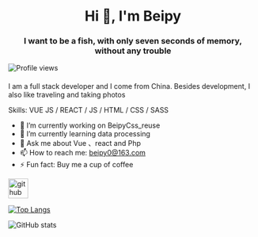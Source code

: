 <h1 align="center">Hi 👋, I'm Beipy</h1>
<p align="center">

</p>
<h3 align="center">I want to be a fish, with only seven seconds of memory, without any trouble</h3>

![Profile views](https://gpvc.arturio.dev/Beipy)  
#### 

I am a full stack developer and I come from China. Besides development, I also like traveling and taking photos

Skills: VUE JS / REACT / JS / HTML / CSS / SASS

- 🔭 I’m currently working on BeipyCss_reuse 
- 🌱 I’m currently learning data processing 
- 💬 Ask me about Vue 、react and Php 
- 📫 How to reach me: beipy0@163.com 
- ⚡ Fun fact: Buy me a cup of coffee 



[<img src='https://cdn.jsdelivr.net/npm/simple-icons@3.0.1/icons/github.svg' alt='github' height='40'>](https://github.com/Beipy)  

[![Top Langs](https://github-readme-stats.vercel.app/api/top-langs/?username=Beipy&langs_count=8)](https://github.com/anuraghazra/github-readme-stats)

![GitHub stats](https://github-readme-stats.vercel.app/api?username=Beipy&show_icons=true)  

